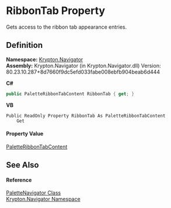 # RibbonTab Property


Gets access to the ribbon tab appearance entries.



## Definition
**Namespace:** <a href="a21ac074-d119-3dc6-bd1c-d3a12c0128bc.md">Krypton.Navigator</a>  
**Assembly:** Krypton.Navigator (in Krypton.Navigator.dll) Version: 80.23.10.287+8d7660f9dc5efd033fabe008ebfb904beab6d444

**C#**
``` C#
public PaletteRibbonTabContent RibbonTab { get; }
```
**VB**
``` VB
Public ReadOnly Property RibbonTab As PaletteRibbonTabContent
	Get
```



#### Property Value
<a href="b5435b00-56af-8ee5-812c-d97a6c6b5c78.md">PaletteRibbonTabContent</a>

## See Also


#### Reference
<a href="7ff26c66-fd6b-15d6-8cfd-ea6a1c92bf8e.md">PaletteNavigator Class</a>  
<a href="a21ac074-d119-3dc6-bd1c-d3a12c0128bc.md">Krypton.Navigator Namespace</a>  
